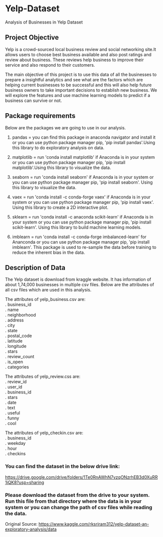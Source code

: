 # Yelp-Dataset
Analysis of Businesses in Yelp Dataset 

## Project Objective
Yelp is a crowd-sourced local business review and social networking site.It allows users to choose best business available and also post ratings and review about business. These reviews help business to improve their service and also respond to their customers.

The main objective of this project is to use this data of all the businesses to prepare a insightful analytics and see what are the factors which are helping current businesses to be successful and this will also help future business owners to take important decisions to establish new business. We will explore the features and use machine learning models to predict if a business can survive or not.

## Package requirements
Below are the packages we are going to use in our analysis.
1. pandas = you can find this package in anaconda navigator and install it or you can use python package manager pip,
            'pip install pandas'.Using this library to do exploratory analysis on data.
            
2. matplotlib = run 'conda install matplotlib' if Anaconda is in your system or you can use python package manager pip,
            'pip install matplotlib'.Using this library to visualize the data.

3. seaborn  = run 'conda install seaborn' if Anaconda is in your system or you can use python package manager pip,
              'pip install seaborn'. Using this library to visualize the data.
              
4. vaex = run 'conda install -c conda-forge vaex' if Anaconda is in your system or you can use python package manager pip,
              'pip install vaex'. Using this library to create a 2D interactive plot.

5. sklearn = run 'conda install -c anaconda scikit-learn' if Anaconda is in your system or you can use python package manager pip,
              'pip install scikit-learn'. Using this library to build machine learning models.

6. imblearn = run 'conda install -c conda-forge imbalanced-learn' for Ananconda or you can use python package manager pip, 
               'pip install imblearn'. This package is used to re-sample the data before training to reduce the inherent bias in the data.
              
          
## Description of Data
The Yelp dataset is download from kraggle website. It has information of about 1,74,000 businesses in multiple csv files. Below are the attributes of all csv files which are used in this analysis.

The attributes of yelp_business.csv are:                                            
. business_id                                                
. name                                               
. neighborhood                                                    
. address                                                   
. city                                                                  
. state                                                       
. postal_code                                                                             
. latitude                                                                      
. longitude                                                                             
. stars                                                                                                               
. review_count                                                                                                       
. is_open                                                                                                             
. categories

The attributes of yelp_review.css are:                                        
. review_id                                            
. user_id                                               
. business_id                                              
. stars                                         
. date                                                                                   
. text                                                                                   
. useful                                                                                 
. funny                                                                                 
. cool                                                                                   

The attributes of yelp_checkin.csv are:                                              
. business_id                                                 
. weekday                                                     
. hour                                                         
. checkins


### You can find the dataset in the below drive link:
https://drive.google.com/drive/folders/1Te0RnAWhN7vzqONzrhEB3d0XuRR1iQK8?usp=sharing

### Please download the dataset from the drive to your system. Run this file from that directory where the data is in your system or you can change the path of csv files while reading the data.

Original Source: 
https://www.kaggle.com/rksriram312/yelp-dataset-an-exploratory-analysis/data
